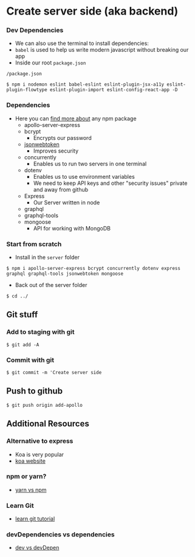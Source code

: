 # Create server side (aka backend)

### Dev Dependencies
* We can also use the terminal to install dependencies:
* `babel` is used to help us write modern javascript without breaking our app
* Inside our root `package.json`

`/package.json`

`$ npm i nodemon eslint babel-eslint eslint-plugin-jsx-a11y eslint-plugin-flowtype eslint-plugin-import eslint-config-react-app -D`

### Dependencies
* Here you can [find more about](https://www.npmjs.com/) any npm package
    - apollo-server-express
    - bcrypt
        + Encrypts our password
    - [jsonwebtoken](https://jwt.io/introduction/)
        + Improves security
    - concurrently
        + Enables us to run two servers in one terminal
    - dotenv
        + Enables us to use environment variables
        + We need to keep API keys and other "security issues" private and away from github
    - Express
        + Our Server written in node
    - graphql
    - graphql-tools
    - mongoose
        + API for working with MongoDB

### Start from scratch
* Install in the `server` folder

`$ npm i apollo-server-express bcrypt concurrently dotenv express graphql graphql-tools jsonwebtoken mongoose`

* Back out of the server folder

`$ cd ../`

## Git stuff

### Add to staging with git
`$ git add -A`

### Commit with git
`$ git commit -m 'Create server side`

## Push to github
`$ git push origin add-apollo`

## Additional Resources
### Alternative to express
* Koa is very popular
* [koa website](https://koajs.com/)

### npm or yarn?
* [yarn vs npm](https://blog.risingstack.com/yarn-vs-npm-node-js-package-managers/)

### Learn Git
* [learn git tutorial](https://try.github.io/)

### devDependencies vs dependencies
* [dev vs devDepen](https://stackoverflow.com/questions/18875674/whats-the-difference-between-dependencies-devdependencies-and-peerdependencies)
